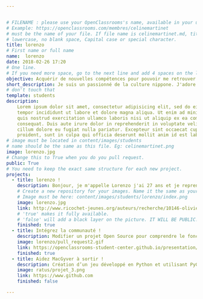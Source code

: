 ```yaml
---


# FILENAME : please use your OpenClassrooms's name, available in your url.
# Example: https://openclassrooms.com/membres/celinemartinet
# must be the name of your file. If file name is celinemartinet.md, title is celinemartinet.
# lowercase, no blank space, Capital case or special character.
title: lorenzo
# First name or full name
name:  lorenzo
date: 2018-02-26 17:20
# One line.
# If you need more space, go to the next line and add 4 spaces on the left, as in 'description'.
objective: Acquérir de nouvelles compétences pour pouvoir me retrouver sur le marché de l'emploi.
short_description: Je suis un passionné de la culture nippone. J'adore également les voyages et plus particulièrement les trekkings.
# don't touch that
template: students
description:
    Lorem ipsum dolor sit amet, consectetur adipisicing elit, sed do eiusmod
    tempor incididunt ut labore et dolore magna aliqua. Ut enim ad minim veniam,
    quis nostrud exercitation ullamco laboris nisi ut aliquip ex ea commodo
    consequat. Duis aute irure dolor in reprehenderit in voluptate velit esse
    cillum dolore eu fugiat nulla pariatur. Excepteur sint occaecat cupidatat non
    proident, sunt in culpa qui officia deserunt mollit anim id est laborum.
# image must be located in content/images/students
# name should be the same as this file. Eg: celinemartinet.png
image: lorenzo.jpg
# Change this to True when you do you pull request.
public: True
# You need to keep the exact same structure for each new project.
projects:
  - title: lorenzo !
    description: Bonjour, je m'appelle Lorenzo j'ai 27 ans et je reprends la formation de développeur d'applications Python ici pour me reformer. j'étais bijoutier et je voulais changer car j'ai commencé jeune et ça ne me plaisait plus. 
    # Create a new repository for your images. Name it the same as your nickname and profile picture.
    # Image must be here: content/images/students/lorenzo/index.png
    image: lorenzo.jpg
    link: http://www.ricochet-jeunes.org/auteurs/recherche/10146-olivier-vogel
    # 'true' makes it fully available.
    # 'false' will add a black layer on the picture. IT WILL BE PUBLIC!
    finished: true
  - title: Intégrez la communauté !
    description: Modifier un projet Open Source pour comprendre le fonctionnement de Git, de Github et des pull requests. 
    image: lorenzo/pull_request2.gif 
    link: https://openclassrooms-student-center.github.io/presentation/students/ratus.html
    finished: true
  - title: Aidez MacGyver à sortir !
    description: Création d’un jeu développé en Python et utilisant PyGame.
    image: ratus/projet_3.png
    link: https://www.github.com
    finished: false

---
```

